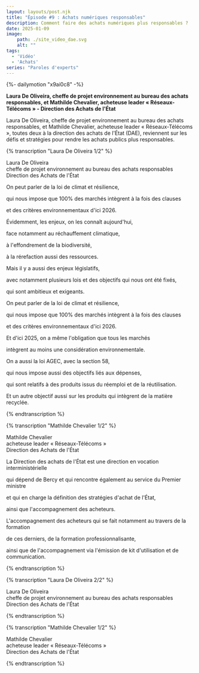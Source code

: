 ```yaml
---
layout: layouts/post.njk
title: "Épisode #9 : Achats numériques responsables"
description: Comment faire des achats numériques plus responsables ?
date: 2025-01-09
image:
    path: ./site_video_dae.svg
    alt: ""
tags:
  - 'Vidéo'
  - 'Achats'
series: "Paroles d'experts"
---
```

<!-- intégraton vidéo dailymotion de la chaine de la DINUM -->
{%- dailymotion "x9ai0c8" -%}

<!-- légende de la vidéo-->
**Laura De Oliveira, cheffe de projet environnement au bureau des achats responsables, et Mathilde Chevalier, acheteuse leader « Réseaux-Télécoms » - Direction des Achats de l'État**

<!-- description-->
Laura De Oliveira, cheffe de projet environnement au bureau des achats responsables, et Mathilde Chevalier, acheteuse leader « Réseaux-Télécoms », toutes deux à la direction des achats de l'État (DAE), reviennent sur les défis et stratégies pour rendre les achats publics plus responsables.

<!-- transcription-->

{% transcription "Laura De Oliveira 1/2" %}
<p>
  Laura De Oliveira<br>
  cheffe de projet environnement au bureau des achats responsables<br>
  Direction des Achats de l'État
</p>

<p>On peut parler de la loi de climat et résilience,</p>
<p>qui nous impose que 100% des marchés intègrent à la fois des clauses</p>
<p>et des critères environnementaux d'ici 2026.</p>
<p>Évidemment, les enjeux, on les connaît aujourd'hui,</p>
<p>face notamment au réchauffement climatique,</p>
<p>à l'effondrement de la biodiversité,</p>
<p>à la rérefaction aussi des ressources.</p>
<p>Mais il y a aussi des enjeux législatifs,</p>
<p>avec notamment plusieurs lois et des objectifs qui nous ont été fixés,</p>
<p>qui sont ambitieux et exigeants.</p>
<p>On peut parler de la loi de climat et résilience,</p>
<p>qui nous impose que 100% des marchés intègrent à la fois des clauses</p>
<p>et des critères environnementaux d'ici 2026.</p>
<p>Et d'ici 2025, on a même l'obligation que tous les marchés</p>
<p>intègrent au moins une considération environnementale.</p>
<p>On a aussi la loi AGEC, avec la section 58,</p>
<p>qui nous impose aussi des objectifs liés aux dépenses,</p>
<p>qui sont relatifs à des produits issus du réemploi et de la réutilisation.</p>
<p>Et un autre objectif aussi sur les produits qui intègrent de la matière recyclée.</p>
{% endtranscription %}

{% transcription "Mathilde Chevalier 1/2" %}
<p>
  Mathilde Chevalier<br>
  acheteuse leader « Réseaux-Télécoms »<br>
  Direction des Achats de l'État
</p>

<p>La Direction des achats de l'État est une direction en vocation interministérielle</p>
<p>qui dépend de Bercy et qui rencontre également au service du Premier ministre</p>
<p>et qui en charge la définition des stratégies d'achat de l'État,</p>
<p>ainsi que l'accompagnement des acheteurs.</p>
<p>L'accompagnement des acheteurs qui se fait notamment au travers de la formation</p>
<p>de ces derniers, de la formation professionnalisante,</p>
<p>ainsi que de l'accompagnement via l'émission de kit d'utilisation et de communication.</p>
{% endtranscription %}

{% transcription "Laura De Oliveira 2/2" %}
<p>
  Laura De Oliveira<br>
  cheffe de projet environnement au bureau des achats responsables<br>
  Direction des Achats de l'État
</p>

<p>
</p>
{% endtranscription %}

{% transcription "Mathilde Chevalier 1/2" %}
<p>
  Mathilde Chevalier<br>
  acheteuse leader « Réseaux-Télécoms »<br>
  Direction des Achats de l'État
</p>

<p>
</p>
{% endtranscription %}
